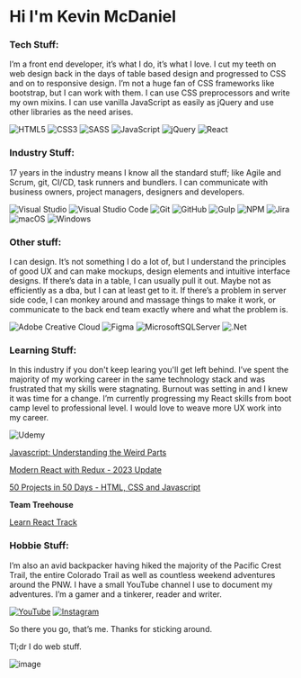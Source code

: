 # Hi I'm Kevin McDaniel

### Tech Stuff:
I’m a front end developer, it’s what I do, it’s what I love. I cut my teeth on web design back in the days of table based design and progressed to CSS and on to responsive design. I’m not a huge fan of CSS frameworks like bootstrap, but I can work with them. I can use CSS preprocessors and write my own mixins. I can use vanilla JavaScript as easily as jQuery and use other libraries as the need arises.

![HTML5](https://img.shields.io/badge/html5-%23E34F26.svg?style=for-the-badge&logo=html5&logoColor=white)
![CSS3](https://img.shields.io/badge/css3-%231572B6.svg?style=for-the-badge&logo=css3&logoColor=white)
![SASS](https://img.shields.io/badge/SASS-hotpink.svg?style=for-the-badge&logo=SASS&logoColor=white)
![JavaScript](https://img.shields.io/badge/javascript-%23323330.svg?style=for-the-badge&logo=javascript&logoColor=%23F7DF1E)
![jQuery](https://img.shields.io/badge/jquery-%230769AD.svg?style=for-the-badge&logo=jquery&logoColor=white)
![React](https://img.shields.io/badge/react-%2320232a.svg?style=for-the-badge&logo=react&logoColor=%2361DAFB)


### Industry Stuff:
17 years in the industry means I know all the standard stuff; like Agile and Scrum, git, CI/CD, task runners and bundlers. I can communicate with business owners, project managers, designers and developers.

![Visual Studio](https://img.shields.io/badge/Visual%20Studio-5C2D91.svg?style=for-the-badge&logo=visual-studio&logoColor=white)
![Visual Studio Code](https://img.shields.io/badge/Visual%20Studio%20Code-0078d7.svg?style=for-the-badge&logo=visual-studio-code&logoColor=white)
![Git](https://img.shields.io/badge/git-%23F05033.svg?style=for-the-badge&logo=git&logoColor=white)
![GitHub](https://img.shields.io/badge/github-%23121011.svg?style=for-the-badge&logo=github&logoColor=white)
![Gulp](https://img.shields.io/badge/GULP-%23CF4647.svg?style=for-the-badge&logo=gulp&logoColor=white)
![NPM](https://img.shields.io/badge/NPM-%23CB3837.svg?style=for-the-badge&logo=npm&logoColor=white)
![Jira](https://img.shields.io/badge/jira-%230A0FFF.svg?style=for-the-badge&logo=jira&logoColor=white)
![macOS](https://img.shields.io/badge/mac%20os-000000?style=for-the-badge&logo=macos&logoColor=F0F0F0)
![Windows](https://img.shields.io/badge/Windows-0078D6?style=for-the-badge&logo=windows&logoColor=white)


### Other stuff: 
I can design. It’s not something I do a lot of, but I understand the principles of good UX and can make mockups, design elements and intuitive interface designs. If there’s data in a table, I can usually pull it out. Maybe not as efficiently as a dba, but I can at least get to it. If there’s a problem in server side code, I can monkey around and massage things to make it work, or communicate to the back end team exactly where and what the problem is. 

![Adobe Creative Cloud](https://img.shields.io/badge/Adobe%20Creative%20Cloud-DA1F26.svg?style=for-the-badge&logo=Adobe%20Creative%20Cloud&logoColor=white)
![Figma](https://img.shields.io/badge/figma-%23F24E1E.svg?style=for-the-badge&logo=figma&logoColor=white)
![MicrosoftSQLServer](https://img.shields.io/badge/Microsoft%20SQL%20Server-CC2927?style=for-the-badge&logo=microsoft%20sql%20server&logoColor=white)
![.Net](https://img.shields.io/badge/.NET-5C2D91?style=for-the-badge&logo=.net&logoColor=white)

### Learning Stuff:
In this industry if you don't keep learing you'll get left behind. I’ve spent the majority of my working career in the same technology stack and was frustrated that my skills were stagnating. Burnout was setting in and I knew it was time for a change. I’m currently progressing my React skills from boot camp level to professional level. I would love to weave more UX work into my career. 

![Udemy](https://img.shields.io/badge/Udemy-A435F0?style=for-the-badge&logo=Udemy&logoColor=white)

[Javascript: Understanding the Weird Parts](https://www.udemy.com/certificate/UC-0cf22449-b3dc-4014-af2b-5d7c4454bdb7/)

[Modern React with Redux - 2023 Update](https://www.udemy.com/certificate/UC-68edda0d-383b-457d-b31d-a6669f179952/)

[50 Projects in 50 Days - HTML, CSS and Javascript](https://www.udemy.com/certificate/UC-935f7c9a-6b21-4ec2-9682-66cd49a85684/)

**Team Treehouse**

[Learn React Track](https://teamtreehouse.com/profiles/kevinpmcdaniel)


### Hobbie Stuff:

I’m also an avid backpacker having hiked the majority of the Pacific Crest Trail, the entire Colorado Trail as well as countless weekend adventures around the PNW. I have a small YouTube channel I use to document my adventures. I’m a gamer and a tinkerer, reader and writer.

[![YouTube](https://img.shields.io/badge/YouTube-%23FF0000.svg?style=for-the-badge&logo=YouTube&logoColor=white)](https://www.youtube.com/c/HikingRogue)
[![Instagram](https://img.shields.io/badge/Instagram-%23E4405F.svg?style=for-the-badge&logo=Instagram&logoColor=white)](https://www.instagram.com/hikingrogue)

So there you go, that’s me. Thanks for sticking around. 

Tl;dr I do web stuff.


![image](https://img.shields.io/badge/LinkedIn-0077B5?style=for-the-badge&logo=linkedin&logoColor=white)






  




<!--
**kevin-mcdaniel/kevin-mcdaniel** is a ✨ _special_ ✨ repository because its `README.md` (this file) appears on your GitHub profile.

Here are some ideas to get you started:

- 🔭 I’m currently working on ...
- 🌱 I’m currently learning ...
- 👯 I’m looking to collaborate on ...
- 🤔 I’m looking for help with ...
- 💬 Ask me about ...
- 📫 How to reach me: ...
- 😄 Pronouns: ...
- ⚡ Fun fact: ...
-->
